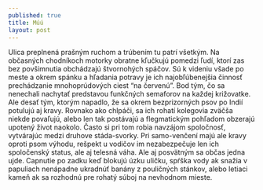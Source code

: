 ```yaml
---
published: true
title: Múú
layout: post
---
```

﻿﻿Ulica preplnená prašným ruchom a trúbením tu patrí všetkým. Na občasných chodníkoch motorky obratne kľučkujú pomedzi ľudí, ktorí zas bez povšimnutia obchádzajú štvornohých spáčov. Sú k videniu všade po meste a okrem spánku a hľadania potravy je ich najobľúbenejšia činnosť prechádzanie mnohoprúdových ciest “na červenú”. Bod tým, čo sa nenechali nachytať predstavou funkčných semaforov na každej križovatke. Ale desať tým, ktorým napadlo, že sa okrem bezprizorných psov po Indií potulujú aj kravy. Rovnako ako chlpáči, sa ich rohatí kolegovia zväčša niekde povaľujú, alebo len tak postávajú a flegmatickým pohľadom obzerajú upotený život naokolo. Často si pri tom robia navzájom spoločnosť, vytvárajúc medzi druhove stáda-svorky. Pri samo-venčení majú ale kravy oproti psom výhodu, rešpekt u vodičov im nezabezpečuje len ich spoločenský status, ale aj telesná váha. Ale aj posvätným sa občas jedna ujde. Capnutie po zadku keď blokujú úzku uličku, spŕška vody ak snažia v papuliach nenápadne ukradnúť banány z pouličných stánkov, alebo letiaci kameň ak sa rozhodnú pre rohatý súboj na nevhodnom mieste.